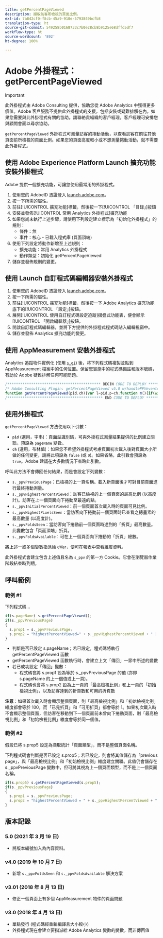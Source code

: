 ```yaml
---
title: getPercentPageViewed
description: 擷取訪客所檢視的頁面比例。
exl-id: 7a842cf0-f8cb-45a9-910e-5793849bcfb8
translation-type: ht
source-git-commit: 549258b0168733c7b0e28cb8b9125e68dffd5df7
workflow-type: ht
source-wordcount: '892'
ht-degree: 100%

---
```


# Adobe 外掛程式：getPercentPageViewed

>[!IMPORTANT]
>
>此外掛程式由 Adobe Consulting 提供，協助您從 Adobe Analytics 中獲得更多價值。Adobe 客戶服務不提供此外掛程式的支援，包括安裝或疑難排解在內。如果您需要與此外掛程式有關的協助，請聯絡貴組織的客戶經理。客戶經理可安排您與顧問會面以尋求協助。

`getPercentPageViewed` 外掛程式可測量訪客的捲動活動，以查看訪客在前往其他頁面前所檢視的頁面比例。如果您的頁面高度較小或不想測量捲動活動，就不需要此外掛程式。

## 使用 Adobe Experience Platform Launch 擴充功能安裝外掛程式

Adobe 提供一個擴充功能，可讓您使用最常用的外掛程式。

1. 使用您的 AdobeID 憑證登入 [launch.adobe.com](https://launch.adobe.com)。
1. 按一下所需的屬性。
1. 前往[!UICONTROL 擴充功能]標籤，然後按一下[!UICONTROL 「目錄」]按鈕
1. 安裝並發佈[!UICONTROL 常用 Analytics 外掛程式]擴充功能
1. 如果您尚未執行上述步驟，請使用下列設定建立標示為「初始化外掛程式」的規則：
   * 條件：無
   * 事件：核心 - 已載入程式庫 (頁面頂端)
1. 使用下列設定將動作新增至上述規則：
   * 擴充功能：常用 Analytics 外掛程式
   * 動作類型：初始化 getPercentPageViewed
1. 儲存並發佈規則的變更。

## 使用 Launch 自訂程式碼編輯器安裝外掛程式

1. 使用您的 AdobeID 憑證登入 [launch.adobe.com](https://launch.adobe.com)。
1. 按一下所需的屬性。
1. 前往[!UICONTROL 擴充功能]標籤，然後按一下 Adobe Analytics 擴充功能底下的[!UICONTROL 「設定」]按鈕。
1. 展開[!UICONTROL 使用自訂程式碼設定追蹤]摺疊式功能表，便會顯示[!UICONTROL 「開啟編輯器」]按鈕。
1. 開啟自訂程式碼編輯器，並將下方提供的外掛程式程式碼貼入編輯視窗中。
1. 儲存並發佈 Analytics 擴充功能的變更。

## 使用 AppMeasurement 安裝外掛程式

Analytics 追蹤物件實例化 (使用 [`s_gi`](../functions/s-gi.md)) 後，將下列程式碼複製並貼到 AppMeasurement 檔案中的任何位置。保留您實施中的程式碼備註和版本號碼，有助於 Adobe 疑難排解任何可能問題。

```js
/******************************************* BEGIN CODE TO DEPLOY *******************************************/
/* Adobe Consulting Plugin: getPercentPageViewed v5.0 w/handlePPVevents helper function (Requires AppMeasurement and the p_fo plugin) */
function getPercentPageViewed(pid,ch){var l=pid,p=ch;function m(){if(window.ppvID){var c=Math.max(Math.max(document.body.scrollHeight,document.documentElement.scrollHeight),Math.max(document.body.offsetHeight,document.documentElement.offsetHeight),Math.max(document.body.clientHeight,document.documentElement.clientHeight)),b=window.innerHeight||document.documentElement.clientHeight||document.body.clientHeight,k=(window.pageYOffset||window.document.documentElement.scrollTop||window.document.body.scrollTop)+b,a=Math.min(Math.round(k/c*100),100),n=Math.floor(k/b);b=Math.floor(c/b);var d="";if(!window.cookieRead("s_tp")||decodeURIComponent(window.cookieRead("s_ppv").split(",")[0])!==window.ppvID||window.p_fo(window.ppvID)||1==window.ppvChange&&window.cookieRead("s_tp")&&c!=window.cookieRead("s_tp")){(decodeURIComponent(window.cookieRead("s_ppv").split(",")[0])!==window.ppvID||window.p_fo(window.ppvID+"1"))&&window.cookieWrite("s_ips",k);if(window.cookieRead("s_tp")&&decodeURIComponent(window.cookieRead("s_ppv").split(",")[0])===window.ppvID){window.cookieRead("s_tp");d=window.cookieRead("s_ppv");var f=-1<d.indexOf(",")?d.split(","):[];d=f[0]?f[0]:"";f=f[3]?f[3]:"";var e=window.cookieRead("s_ips");d=d+","+Math.round(f/c*100)+","+Math.round(e/c*100)+","+f+","+n}window.cookieWrite("s_tp",c)}else d=window.cookieRead("s_ppv");var h=d&&-1<d.indexOf(",")?d.split(",",6):[];c=0<h.length?h[0]:escape(window.ppvID);f=1<h.length?parseInt(h[1]):a;e=2<h.length?parseInt(h[2]):a;var l=3<h.length?parseInt(h[3]):k,m=4<h.length?parseInt(h[4]):n;h=5<h.length?parseInt(h[5]):b;0<a&&(d=c+","+(a>f?a:f)+","+e+","+(k>l?k:l)+","+(n>m?n:m)+","+(b>h?b:h));window.cookieWrite("s_ppv",d)}}if("-v"===l)return{plugin:"getPercentPageViewed",version:"5.0"};var e=function(){if("undefined"!==typeof window.s_c_il)for(var c=0,b;c<window.s_c_il.length;c++)if(b=window.s_c_il[c],b._c&&"s_c"===b._c)return b}();"undefined"!==typeof e&&(e.contextData.getPercentPageViewed="5.0");window.pageName="undefined"!==typeof e&&e.pageName||"";window.cookieWrite=window.cookieWrite||function(c,b,a){if("string"===typeof c){var k=window.location.hostname,e=window.location.hostname.split(".").length-1;if(k&&!/^[0-9.]+$/.test(k)){e=2<e?e:2;var d=k.lastIndexOf(".");if(0<=d){for(;0<=d&&1<e;)d=k.lastIndexOf(".",d-1),e--;d=0<d?k.substring(d):k}}g=d;b="undefined"!==typeof b?""+b:"";if(a||""===b)if(""===b&&(a=-60),"number"===typeof a){var f=new Date;f.setTime(f.getTime()+6E4*a)}else f=a;return c&&(document.cookie=encodeURIComponent(c)+"="+encodeURIComponent(b)+"; path=/;"+(a?" expires="+f.toUTCString()+";":"")+(g?" domain="+g+";":""),"undefined"!==typeof window.cookieRead)?window.cookieRead(c)===b:!1}};window.cookieRead=window.cookieRead||function(a){if("string"===typeof a)a=encodeURIComponent(a);else return"";var b=" "+document.cookie,c=b.indexOf(" "+a+"="),e=0>c?c:b.indexOf(";",c);return(a=0>c?"":decodeURIComponent(b.substring(c+2+a.length,0>e?b.length:e)))?a:""};window.p_fo=window.p_fo||function(a){window.__fo||(window.__fo={});if(window.__fo[a])return!1;window.__fo[a]={};return!0};var a=window.cookieRead("s_ppv");a=-1<a.indexOf(",")?a.split(","):[];l=l?l:window.pageName?window.pageName:document.location.href;a[0]=decodeURIComponent(a[0]);window.ppvChange="undefined"===typeof p||1==p?!0:!1;"undefined"!==typeof e&&e.linkType&&"o"===e.linkType||(window.ppvID&&window.ppvID===l||(window.ppvID=l,window.cookieWrite("s_ppv",""),m()),window.p_fo("s_gppvLoad")&&window.addEventListener&&(window.addEventListener("load",m,!1),window.addEventListener("click",m,!1),window.addEventListener("scroll",m,!1)),window._ppvPreviousPage=a[0]?a[0]:"",window._ppvHighestPercentViewed=a[1]?a[1]:"",window._ppvInitialPercentViewed=a[2]?a[2]:"",window._ppvHighestPixelsSeen=a[3]?a[3]:"",window._ppvFoldsSeen=a[4]?a[4]:"",window._ppvFoldsAvailable=a[5]?a[5]:"")};
/******************************************** END CODE TO DEPLOY ********************************************/
```

## 使用外掛程式

`getPercentPageViewed` 方法使用以下引數：

* **`pid`** (選用，字串)：頁面型識別碼，可與外掛程式測量結果提供的比例建立關聯。預設為 `pageName` 變數。
* **`ch`** (選用，布林值)：如果您不希望外掛程式考慮頁面初次載入後對頁面大小所做的任何變更，請將此項設為 `false` (或 `0`)。如果省略，此引數會預設為 `true`。Adobe 建議在大多數情況下省略此引數。

呼叫此方法不會傳回任何結果，而是會設定下列變數：

* `s._ppvPreviousPage`：已檢視的上一頁名稱。載入新頁面後才可對目前頁面進行最終捲動測量。
* `s._ppvHighestPercentViewed`：訪客已檢視的上一個頁面的最高比例 (以高度計)。訪客在上一個頁面向下捲動至最遠的點。
* `s._ppvInitialPercentViewed`：前一個頁面首次載入時的頁面可見比例。
* `s._ppvHighestPixelsSeen`：當訪客向下捲動前一個頁面時已查看之總畫素的最高數量 (以高度計)。
* `s._ppvFoldsSeen`：當訪客向下捲動前一個頁面時達到的「折頁」最高數量。此變數包含「頁面頂端」折頁。
* `s._ppvFoldsAvailable`：可在上一個頁面向下捲動的「折頁」總數。

將上述一或多個變數指派給 eVar，便可在報表中查看維度資料。

此外掛程式會建立包含上述值且名為 `s_ppv` 的第一方 Cookie。它會在瀏覽器作業階段結束時到期。

## 呼叫範例

### 範例 #1

下列程式碼...

```js
if(s.pageName) s.getPercentPageViewed();
if(s._ppvPreviousPage)
{
  s.prop1 = s._ppvPreviousPage;
  s.prop2 = "highestPercentViewed=" + s._ppvHighestPercentViewed + " | initialPercentViewed=" + s._ppvInitialPercentViewed + " + | foldsSeen=" + s._ppvFoldsSeen + " | foldsAvailable=" + s._ppvFoldsAvailable;
}
```

* 判斷是否已設定 s.pageName；若已設定，程式碼將執行 getPercentPageViewed 函數
* getPercentPageViewed 函數執行時，會建立上文「傳回」一節中所述的變數
* 若已成功設定「傳回」變數：
   * 程式碼會將 s.prop1 設為等於 s._ppvPreviousPage 的值 (亦即 s.pageName 的上一個值或上一頁)。
   * 程式碼也會將 s.prop2 設為上一頁的「最高檢視比例」和上一頁的「初始檢視比例」，以及訪客達到的折頁數和可用的折頁數

**注意**：如果首次載入時會顯示整個頁面，則「最高檢視比例」和「初始檢視比例」維度都會等於 100，而「已見折頁」和「可用折頁」都會等於 1。如果初次載入時不會顯示整個頁面，但訪客在移動到下一個頁面前未曾向下捲動頁面，則「最高檢視比例」和「初始檢視比例」維度會等於同一個值。

### 範例 #2

假設已將 s.prop5 設定為擷取統計「頁面類型」，而不是整個頁面名稱。

下列程式碼會判斷是否已設定 s.prop5；若已設定，則會將其值儲存為「previous page」，與「最高檢視比例」和「初始檢視比例」維度建立關聯。此值仍會儲存在 s._ppvPreviousPage 變數中，但可將其視為上一個頁面類型，而不是上一個頁面名稱。

```js
if(s.prop5) s.getPercentPageViewed(s.prop5);
if(s._ppvPreviousPage)
{
  s.prop1 = s._ppvPreviousPage;
  s.prop2 = "highestPercentViewed = " + s._ppvHighestPercentViewed + " | initialPercentViewed=" + s._ppvInitialPercentViewed;
}
```

## 版本記錄

### 5.0 (2021 年 3 月 19 日)

* 將版本編號加入為內容資料。

### v4.0 (2019 年 10 月 7 日)

* 新增 `s._ppvFoldsSeen` 和 `s._ppvFoldsAvailable` 解決方案

### v3.01 (2018 年 8 月 13 日)

* 修正一個頁面上有多個 AppMeasurement 物件的頁面問題

### v3.0 (2018 年 4 月 13 日)

* 單點發行 (程式碼經重新編譯且大小較小)
* 外掛程式現在會建立要指派給 Adobe Analytics 變數的變數，而非傳回值
